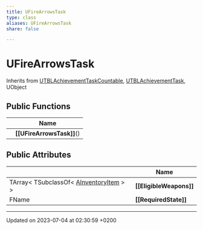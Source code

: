 ```yaml
---
title: UFireArrowsTask
type: class
aliases: UFireArrowsTask
share: false

---
```


# UFireArrowsTask





Inherits from [UTBLAchievementTaskCountable](/docs/SDK/Source/Classes/classUTBLAchievementTaskCountable.md), [UTBLAchievementTask](/docs/SDK/Source/Classes/classUTBLAchievementTask.md), UObject

## Public Functions

|                | Name           |
| -------------- | -------------- |
| | **[[UFireArrowsTask]]**() |

## Public Attributes

|                | Name           |
| -------------- | -------------- |
| TArray< TSubclassOf< [AInventoryItem](/docs/SDK/Source/Classes/classAInventoryItem.md) > > | **[[EligibleWeapons]]**  |
| FName | **[[RequiredState]]**  |

-------------------------------

Updated on 2023-07-04 at 02:30:59 +0200